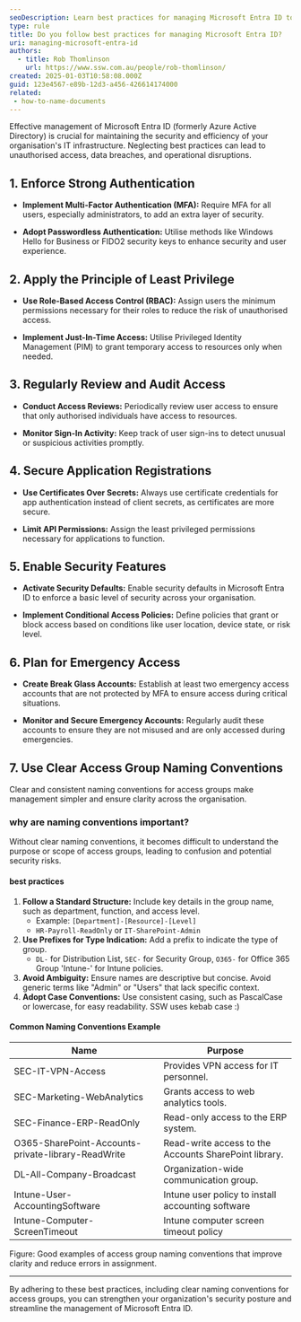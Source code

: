```yaml
---
seoDescription: Learn best practices for managing Microsoft Entra ID to enhance security and efficiency in your organization.
type: rule
title: Do you follow best practices for managing Microsoft Entra ID?
uri: managing-microsoft-entra-id
authors:
  - title: Rob Thomlinson
    url: https://www.ssw.com.au/people/rob-thomlinson/
created: 2025-01-03T10:58:08.000Z
guid: 123e4567-e89b-12d3-a456-426614174000
related:
 - how-to-name-documents
---
```


Effective management of Microsoft Entra ID (formerly Azure Active Directory) is crucial for maintaining the security and efficiency of your organisation's IT infrastructure. Neglecting best practices can lead to unauthorised access, data breaches, and operational disruptions. <!--endintro-->

## 1. Enforce Strong Authentication

- **Implement Multi-Factor Authentication (MFA):** Require MFA for all users, especially administrators, to add an extra layer of security.

- **Adopt Passwordless Authentication:** Utilise methods like Windows Hello for Business or FIDO2 security keys to enhance security and user experience.

## 2. Apply the Principle of Least Privilege

- **Use Role-Based Access Control (RBAC):** Assign users the minimum permissions necessary for their roles to reduce the risk of unauthorised access.

- **Implement Just-In-Time Access:** Utilise Privileged Identity Management (PIM) to grant temporary access to resources only when needed.

## 3. Regularly Review and Audit Access

- **Conduct Access Reviews:** Periodically review user access to ensure that only authorised individuals have access to resources.

- **Monitor Sign-In Activity:** Keep track of user sign-ins to detect unusual or suspicious activities promptly.

## 4. Secure Application Registrations

- **Use Certificates Over Secrets:** Always use certificate credentials for app authentication instead of client secrets, as certificates are more secure.

- **Limit API Permissions:** Assign the least privileged permissions necessary for applications to function.

## 5. Enable Security Features

- **Activate Security Defaults:** Enable security defaults in Microsoft Entra ID to enforce a basic level of security across your organisation.

- **Implement Conditional Access Policies:** Define policies that grant or block access based on conditions like user location, device state, or risk level.

## 6. Plan for Emergency Access

- **Create Break Glass Accounts:** Establish at least two emergency access accounts that are not protected by MFA to ensure access during critical situations.

- **Monitor and Secure Emergency Accounts:** Regularly audit these accounts to ensure they are not misused and are only accessed during emergencies.

## 7. Use Clear Access Group Naming Conventions

Clear and consistent naming conventions for access groups make management simpler and ensure clarity across the organisation.

### **why are naming conventions important?**
Without clear naming conventions, it becomes difficult to understand the purpose or scope of access groups, leading to confusion and potential security risks.

#### **best practices**
1. **Follow a Standard Structure:** Include key details in the group name, such as department, function, and access level.
   - Example: `[Department]-[Resource]-[Level]`
   - `HR-Payroll-ReadOnly` or `IT-SharePoint-Admin`
2. **Use Prefixes for Type Indication:** Add a prefix to indicate the type of group.
   - `DL-` for Distribution List, `SEC-` for Security Group, `O365-` for Office 365 Group 'Intune-' for Intune policies.
3. **Avoid Ambiguity:** Ensure names are descriptive but concise. Avoid generic terms like "Admin" or "Users" that lack specific context.
4. **Adopt Case Conventions:** Use consistent casing, such as PascalCase or lowercase, for easy readability. SSW uses kebab case :)

#### **Common Naming Conventions Example**
| **Name**                | **Purpose**                               |
|--------------------------|-------------------------------------------|
| SEC-IT-VPN-Access           | Provides VPN access for IT personnel.    |
| SEC-Marketing-WebAnalytics  | Grants access to web analytics tools.    |
| SEC-Finance-ERP-ReadOnly    | Read-only access to the ERP system.       |
| O365-SharePoint-Accounts-private-library-ReadWrite    | Read-write access to the Accounts SharePoint library.       |
| DL-All-Company-Broadcast   | Organization-wide communication group.   |
| Intune-User-AccountingSoftware | Intune user policy to install accounting software |
| Intune-Computer-ScreenTimeout | Intune computer screen timeout policy |

Figure: Good examples of access group naming conventions that improve clarity and reduce errors in assignment.

---

By adhering to these best practices, including clear naming conventions for access groups, you can strengthen your organization's security posture and streamline the management of Microsoft Entra ID.
